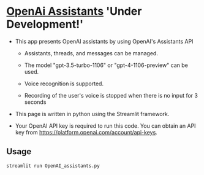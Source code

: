 # [OpenAi Assistants](https://assistants.streamlit.app/) 'Under Development!'

* This app presents OpenAI assistants by using OpenAI's Assistants API
  
  - Assistants, threads, and messages can be managed.

  - The model "gpt-3.5-turbo-1106" or "gpt-4-1106-preview" can be used.

  - Voice recognition is supported.

  - Recording of the user's voice is stopped when there is no input for 3 seconds
  
* This page is written in python using the Streamlit framework.

* Your OpenAI API key is required to run this code. You can obtain an API key
  from https://platform.openai.com/account/api-keys.

## Usage
```python
streamlit run OpenAI_assistants.py
```
